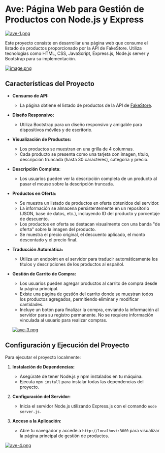 # Ave: Página Web para Gestión de Productos con Node.js y Express

[![ave-1.png](https://i.postimg.cc/5tcZgRYj/ave-1.png)](https://postimg.cc/hXryPM0q)

Este proyecto consiste en desarrollar una página web que consume el listado de productos proporcionado por la API de FakeStore. Utiliza tecnologías como HTML, CSS, JavaScript, Express.js, Node.js server y Bootstrap para su implementación.


[![image.png](https://i.postimg.cc/FKZDSW0M/image.png)](https://postimg.cc/SXn6FGTd)

## Características del Proyecto

- **Consumo de API:**
  - La página obtiene el listado de productos de la API de [FakeStore](https://fakestoreapi.com/).

- **Diseño Responsivo:**
  - Utiliza Bootstrap para un diseño responsivo y amigable para dispositivos móviles y de escritorio.

- **Visualización de Productos:**
  - Los productos se muestran en una grilla de 4 columnas.
  - Cada producto se presenta como una tarjeta con imagen, título, descripción truncada (hasta 30 caracteres), categoría y precio.

- **Descripción Completa:**
  - Los usuarios pueden ver la descripción completa de un producto al pasar el mouse sobre la descripción truncada.

- **Productos en Oferta:**
  - Se muestra un listado de productos en oferta obtenidos del servidor.
  - La información se almacena persistentemente en un repositorio (JSON, base de datos, etc.), incluyendo ID del producto y porcentaje de descuento.
  - Los productos en oferta se destacan visualmente con una banda "de oferta" sobre la imagen del producto.
  - Se muestra el precio original, el descuento aplicado, el monto descontado y el precio final.

- **Traducción Automática:**
  - Utiliza un endpoint en el servidor para traducir automáticamente los títulos y descripciones de los productos al español.

- **Gestión de Carrito de Compra:**
  - Los usuarios pueden agregar productos al carrito de compra desde la página principal.
  - Existe una página de gestión del carrito donde se muestran todos los productos agregados, permitiendo eliminar y modificar cantidades.
  - Incluye un botón para finalizar la compra, enviando la información al servidor para su registro permanente. No se requiere información vinculada al usuario para realizar compras.
 
  [![ave-3.png](https://i.postimg.cc/bNWMYBRL/ave-3.png)](https://postimg.cc/dLRn4npT)

## Configuración y Ejecución del Proyecto

Para ejecutar el proyecto localmente:

1. **Instalación de Dependencias:**
   - Asegúrate de tener Node.js y npm instalados en tu máquina.
   - Ejecuta `npm install` para instalar todas las dependencias del proyecto.

2. **Configuración del Servidor:**
   - Inicia el servidor Node.js utilizando Express.js con el comando `node server.js`.

3. **Acceso a la Aplicación:**
   - Abre tu navegador y accede a `http://localhost:3000` para visualizar la página principal de gestión de productos.
  
[![ave-4.png](https://i.postimg.cc/ZRbsDtTY/ave-4.png)](https://postimg.cc/8FYbjYJx)
